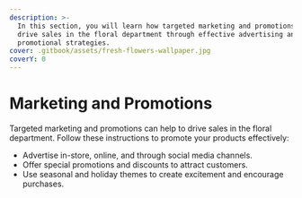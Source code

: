```yaml
---
description: >-
  In this section, you will learn how targeted marketing and promotions can
  drive sales in the floral department through effective advertising and
  promotional strategies.
cover: .gitbook/assets/fresh-flowers-wallpaper.jpg
coverY: 0
---
```


# Marketing and Promotions

Targeted marketing and promotions can help to drive sales in the floral department. Follow these instructions to promote your products effectively:

* Advertise in-store, online, and through social media channels.
* Offer special promotions and discounts to attract customers.
* Use seasonal and holiday themes to create excitement and encourage purchases.
